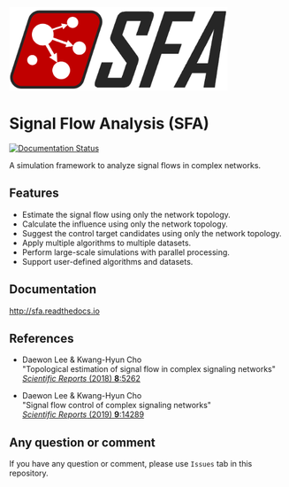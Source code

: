 <img src="assets/logo02.png" alt="Drawing" width="395px"/>

Signal Flow Analysis (SFA)
==========================
[![Documentation Status](https://readthedocs.org/projects/sfa/badge/?version=latest)](https://sfa.readthedocs.io/en/latest/?badge=latest)

A simulation framework to analyze signal flows in complex networks.

## Features ##
* Estimate the signal flow using only the network topology.
* Calculate the influence using only the network topology.
* Suggest the control target candidates using only the network topology.
* Apply multiple algorithms to multiple datasets.
* Perform large-scale simulations with parallel processing.
* Support user-defined algorithms and datasets.

## Documentation ##
http://sfa.readthedocs.io

## References ##
* Daewon Lee & Kwang-Hyun Cho </br>
  "Topological estimation of signal flow in complex signaling networks" </br>
  [*Scientific Reports* (2018) **8**:5262](https://www.nature.com/articles/s41598-018-23643-5) </br>

* Daewon Lee & Kwang-Hyun Cho </br>
  "Signal flow control of complex signaling networks" </br>
  [*Scientific Reports* (2019) **9**:14289](https://www.nature.com/articles/s41598-019-50790-0) </br>

## Any question or comment ##
If you have any question or comment, please use `Issues` tab in this repository.
